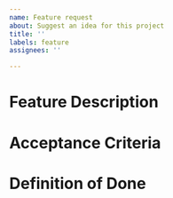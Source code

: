 ```yaml
---
name: Feature request
about: Suggest an idea for this project
title: ''
labels: feature
assignees: ''

---
```


# Feature Description

# Acceptance Criteria

# Definition of Done

